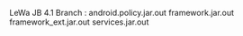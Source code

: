 LeWa JB 4.1 Branch : 
android.policy.jar.out 
framework.jar.out
framework_ext.jar.out 
services.jar.out
